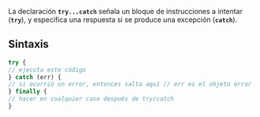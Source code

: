   
La declaración **`try...catch`** señala un bloque de instrucciones a intentar (**`try`**), y especifica una respuesta si se produce una excepción (**`catch`**).

## Sintaxis

```js
try { 
// ejecuta este código 
} catch (err) { 
// si ocurrió un error, entonces salta aquí // err es el objeto error 
} finally { 
// hacer en cualquier caso después de try/catch 
}
```

